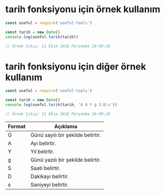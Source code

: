 # tarih fonksiyonu için örnek kullanım

```js
const useful = require('useful-tools')

const tarih = new Date()
console.log(useful.tarih(tarih))

// Örnek Çıkış: 11 Ekim 2018 Perşembe 18:09:28
```

# tarih fonksiyonu için diğer örnek kullanım

```js
const useful = require('useful-tools')

const tarih = new Date()
console.log(useful.tarih(tarih, 'G A Y g S:D:s'))

// Örnek Çıkış: 11 Ekim 2018 Perşembe 18:09:28
```

| Format | Açıklama |
| ------ | ------ |
| G | Günü sayılı bir şekilde belirtir. |
| A | Ayı belirtir. |
| Y | Yıl belirtir. |
| g | Günü yazılı bir şekilde belirtir. |
| S | Saati belirtir. |
| D | Dakikayı belirtir. |
| s | Saniyeyi belirtir. |
